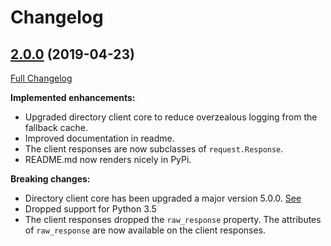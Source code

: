 # Changelog

## [2.0.0](https://pypi.org/project/directory_ch_client/2.0.0/) (2019-04-23)
[Full Changelog](https://github.com/uktrade/directory-companies-house-search-client/pull/8/files)

**Implemented enhancements:**

- Upgraded directory client core to reduce overzealous logging from the fallback cache.
- Improved documentation in readme.
- The client responses are now subclasses of `request.Response`.
- README.md now renders nicely in PyPi.

**Breaking changes:**

- Directory client core has been upgraded a major version 5.0.0. [See](https://github.com/uktrade/directory-client-core/pull/16)
- Dropped support for Python 3.5
- The client responses dropped the `raw_response` property. The attributes of `raw_response` are now available on the client responses.
